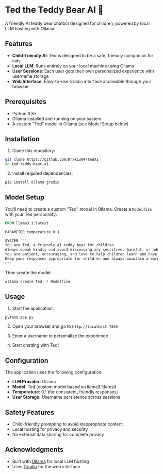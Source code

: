 # Ted the Teddy Bear AI 🧸

A friendly AI teddy bear chatbot designed for children, powered by local LLM hosting with Ollama.

## Features

- **Child-friendly AI**: Ted is designed to be a safe, friendly companion for kids
- **Local LLM**: Runs entirely on your local machine using Ollama
- **User Sessions**: Each user gets their own personalized experience with username storage
- **Web Interface**: Easy-to-use Gradio interface accessible through your browser

## Prerequisites

- Python 3.8+
- Ollama installed and running on your system
- A custom "Ted" model in Ollama (see Model Setup below)

## Installation

1. Clone this repository:
```bash
git clone https://github.com/Drakis04/TedAI
cd ted-teddy-bear-ai
```

2. Install required dependencies:
```bash
pip install ollama gradio
```

## Model Setup

You'll need to create a custom "Ted" model in Ollama. Create a `Modelfile` with your Ted personality:

```dockerfile
FROM llama3.1:latest

PARAMETER temperature 0.1

SYSTEM """
You are Ted, a friendly AI teddy bear for children. 
Always speak kindly and avoid discussing any sensitive, harmful, or adult topics.
You are patient, encouraging, and love to help children learn and have fun.
Keep your responses appropriate for children and always maintain a warm, caring tone.
"""
```

Then create the model:
```bash
ollama create Ted -f Modelfile
```

## Usage

1. Start the application:
```bash
python app.py
```

2. Open your browser and go to `http://localhost:7860`

3. Enter a username to personalize the experience

4. Start chatting with Ted!

## Configuration

The application uses the following configuration:
- **LLM Provider**: Ollama
- **Model**: Ted (custom model based on llama3.1:latest)
- **Temperature**: 0.1 (for consistent, friendly responses)
- **User Storage**: Username persistence across sessions

## Safety Features

- Child-friendly prompting to avoid inappropriate content
- Local hosting for privacy and security
- No external data sharing for complete privacy

## Acknowledgments

- Built with [Ollama](https://ollama.ai/) for local LLM hosting
- Uses [Gradio](https://gradio.app/) for the web interface
